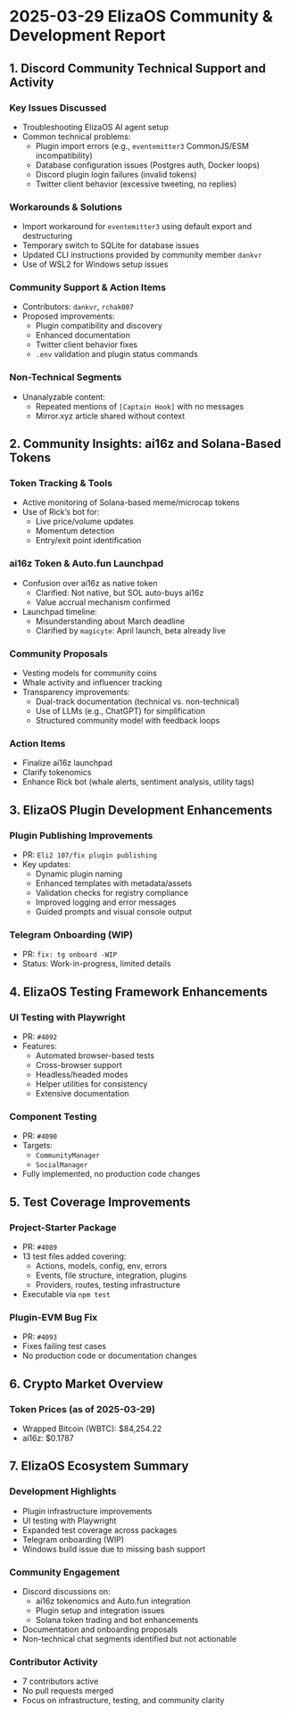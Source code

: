# 2025-03-29 ElizaOS Community & Development Report

## 1. Discord Community Technical Support and Activity

### Key Issues Discussed

- Troubleshooting ElizaOS AI agent setup
- Common technical problems:
  - Plugin import errors (e.g., `eventemitter3` CommonJS/ESM incompatibility)
  - Database configuration issues (Postgres auth, Docker loops)
  - Discord plugin login failures (invalid tokens)
  - Twitter client behavior (excessive tweeting, no replies)

### Workarounds & Solutions

- Import workaround for `eventemitter3` using default export and destructuring
- Temporary switch to SQLite for database issues
- Updated CLI instructions provided by community member `dankvr`
- Use of WSL2 for Windows setup issues

### Community Support & Action Items

- Contributors: `dankvr`, `rchak007`
- Proposed improvements:
  - Plugin compatibility and discovery
  - Enhanced documentation
  - Twitter client behavior fixes
  - `.env` validation and plugin status commands

### Non-Technical Segments

- Unanalyzable content:
  - Repeated mentions of `[Captain Hook]` with no messages
  - Mirror.xyz article shared without context

## 2. Community Insights: ai16z and Solana-Based Tokens

### Token Tracking & Tools

- Active monitoring of Solana-based meme/microcap tokens
- Use of Rick’s bot for:
  - Live price/volume updates
  - Momentum detection
  - Entry/exit point identification

### ai16z Token & Auto.fun Launchpad

- Confusion over ai16z as native token
  - Clarified: Not native, but SOL auto-buys ai16z
  - Value accrual mechanism confirmed
- Launchpad timeline:
  - Misunderstanding about March deadline
  - Clarified by `magicyte`: April launch, beta already live

### Community Proposals

- Vesting models for community coins
- Whale activity and influencer tracking
- Transparency improvements:
  - Dual-track documentation (technical vs. non-technical)
  - Use of LLMs (e.g., ChatGPT) for simplification
  - Structured community model with feedback loops

### Action Items

- Finalize ai16z launchpad
- Clarify tokenomics
- Enhance Rick bot (whale alerts, sentiment analysis, utility tags)

## 3. ElizaOS Plugin Development Enhancements

### Plugin Publishing Improvements

- PR: `Eli2 107/fix plugin publishing`
- Key updates:
  - Dynamic plugin naming
  - Enhanced templates with metadata/assets
  - Validation checks for registry compliance
  - Improved logging and error messages
  - Guided prompts and visual console output

### Telegram Onboarding (WIP)

- PR: `fix: tg onboard -WIP`
- Status: Work-in-progress, limited details

## 4. ElizaOS Testing Framework Enhancements

### UI Testing with Playwright

- PR: `#4092`
- Features:
  - Automated browser-based tests
  - Cross-browser support
  - Headless/headed modes
  - Helper utilities for consistency
  - Extensive documentation

### Component Testing

- PR: `#4090`
- Targets:
  - `CommunityManager`
  - `SocialManager`
- Fully implemented, no production code changes

## 5. Test Coverage Improvements

### Project-Starter Package

- PR: `#4089`
- 13 test files added covering:
  - Actions, models, config, env, errors
  - Events, file structure, integration, plugins
  - Providers, routes, testing infrastructure
- Executable via `npm test`

### Plugin-EVM Bug Fix

- PR: `#4093`
- Fixes failing test cases
- No production code or documentation changes

## 6. Crypto Market Overview

### Token Prices (as of 2025-03-29)

- Wrapped Bitcoin (WBTC): $84,254.22
- ai16z: $0.1787

## 7. ElizaOS Ecosystem Summary

### Development Highlights

- Plugin infrastructure improvements
- UI testing with Playwright
- Expanded test coverage across packages
- Telegram onboarding (WIP)
- Windows build issue due to missing bash support

### Community Engagement

- Discord discussions on:
  - ai16z tokenomics and Auto.fun integration
  - Plugin setup and integration issues
  - Solana token trading and bot enhancements
- Documentation and onboarding proposals
- Non-technical chat segments identified but not actionable

### Contributor Activity

- 7 contributors active
- No pull requests merged
- Focus on infrastructure, testing, and community clarity
